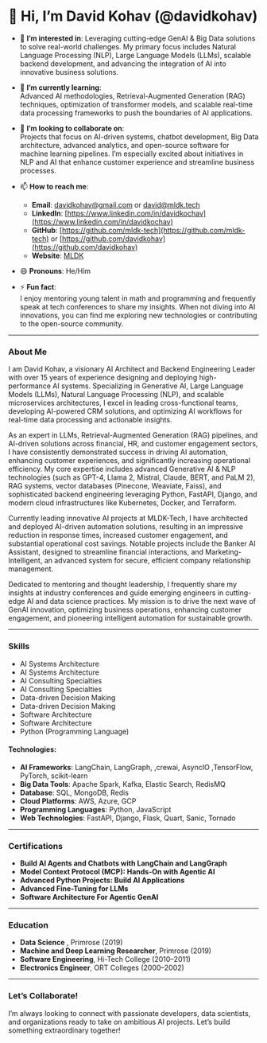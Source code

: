 # 👋 Hi, I’m David Kohav (@davidkohav)

- 👀 **I’m interested in**:
     Leveraging cutting-edge GenAI & Big Data solutions to solve real-world challenges. My primary focus includes Natural Language Processing (NLP), Large Language Models (LLMs), scalable backend development, and advancing the integration of AI into innovative business solutions.

- 🌱 **I’m currently learning**:  
   Advanced AI methodologies, Retrieval-Augmented Generation (RAG) techniques, optimization of transformer models, and scalable real-time data processing frameworks to push the boundaries of AI applications.

- 💞️ **I’m looking to collaborate on**:  
   Projects that focus on AI-driven systems, chatbot development, Big Data architecture, advanced analytics, and open-source software for machine learning pipelines. I’m especially excited about initiatives in NLP and AI that enhance customer experience and streamline business processes.

- 📫 **How to reach me**:  
   - **Email**: [davidkohav@gmail.com](mailto:davidkohav@gmail.com) or [david@mldk.tech](mailto:david@mldk.tech)
   - **LinkedIn**: [https://www.linkedin.com/in/davidkochav](https://www.linkedin.com/in/davidkochav)  
   - **GitHub**: [https://github.com/mldk-tech](https://github.com/mldk-tech) or [https://github.com/davidkohav](https://github.com/davidkohav) 
   - **Website**: [MLDK](https://mldk.tech)

- 😄 **Pronouns**: He/Him  
- ⚡ **Fun fact**:  
   I enjoy mentoring young talent in math and programming and frequently speak at tech conferences to share my insights. When not diving into AI innovations, you can find me exploring new technologies or contributing to the open-source community.

---

### **About Me**
   I am David Kohav, a visionary AI Architect and Backend Engineering Leader with over 15 years of experience designing and deploying high-performance AI systems. Specializing in Generative AI, Large Language Models (LLMs), Natural Language Processing (NLP), and scalable microservices architectures, I excel in leading cross-functional teams, developing AI-powered CRM solutions, and optimizing AI workflows for real-time data processing and actionable insights.

As an expert in LLMs, Retrieval-Augmented Generation (RAG) pipelines, and AI-driven solutions across financial, HR, and customer engagement sectors, I have consistently demonstrated success in driving AI automation, enhancing customer experiences, and significantly increasing operational efficiency. My core expertise includes advanced Generative AI & NLP technologies (such as GPT-4, Llama 2, Mistral, Claude, BERT, and PaLM 2), RAG systems, vector databases (Pinecone, Weaviate, Faiss), and sophisticated backend engineering leveraging Python, FastAPI, Django, and modern cloud infrastructures like Kubernetes, Docker, and Terraform.

Currently leading innovative AI projects at MLDK-Tech, I have architected and deployed AI-driven automation solutions, resulting in an impressive reduction in response times, increased customer engagement, and substantial operational cost savings. Notable projects include the Banker AI Assistant, designed to streamline financial interactions, and Marketing-Intelligent, an advanced system for secure, efficient company relationship management.

Dedicated to mentoring and thought leadership, I frequently share my insights at industry conferences and guide emerging engineers in cutting-edge AI and data science practices. My mission is to drive the next wave of GenAI innovation, optimizing business operations, enhancing customer engagement, and pioneering intelligent automation for sustainable growth.
 
---

### **Skills**

- AI Systems Architecture
- AI Systems Architecture
- AI Consulting Specialties
- AI Consulting Specialties
- Data-driven Decision Making
- Data-driven Decision Making
- Software Architecture
- Software Architecture
- Python (Programming Language)

#### **Technologies**:  
- **AI Frameworks**: LangChain, LangGraph, ,crewai, AsyncIO ,TensorFlow, PyTorch, scikit-learn  
- **Big Data Tools**: Apache Spark, Kafka, Elastic Search, RedisMQ
- **Database**: SQL, MongoDB, Redis
- **Cloud Platforms**: AWS, Azure, GCP
- **Programming Languages**: Python, JavaScript
- **Web Technologies**: FastAPI, Django, Flask, Quart, Sanic, Tornado

---

### **Certifications**  
- **Build AI Agents and Chatbots with LangChain and LangGraph**
- **Model Context Protocol (MCP): Hands-On with Agentic AI**  
- **Advanced Python Projects: Build AI Applications**  
- **Advanced Fine-Tuning for LLMs**
- **Software Architecture For Agentic GenAI**

---

### **Education**  
- **Data Science** , Primrose (2019)
- **Machine and Deep Learning Researcher**, Primrose (2019)  
- **Software Engineering**, Hi-Tech College (2010–2011)  
- **Electronics Engineer**, ORT Colleges (2000–2002)  

---

### **Let’s Collaborate!**

I’m always looking to connect with passionate developers, data scientists, and organizations ready to take on ambitious AI projects. Let’s build something extraordinary together!
